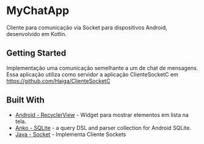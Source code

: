 # MyChatApp

Cliente para comunicação via Socket para dispositivos Android, desenvolvido em Kotlin.

## Getting Started

Implementação uma comunicação semelhante a um de chat de mensagens.
Essa aplicação utiliza como servidor a aplicação ClienteSocketC em https://github.com/Haiga/ClienteSocketC

## Built With

* [Android - RecyclerView](https://developer.android.com/guide/topics/ui/layout/recyclerview) - Widget para mostrar elementos em lista na tela.
* [Anko - SQLite](https://github.com/Kotlin/anko/wiki/Anko-SQLite) - a query DSL and parser collection for Android SQLite.
* [Java - Socket](https://developer.android.com/reference/java/net/Socket) - Implementa Cliente Sockets
